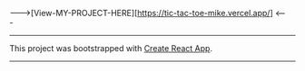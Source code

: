 
--->[View-MY-PROJECT-HERE][https://tic-tac-toe-mike.vercel.app/] <---

----------------------------------------------------------------------

This project was bootstrapped with [Create React App](https://github.com/facebookincubator/create-react-app).


----------------------------------------------------------------------
